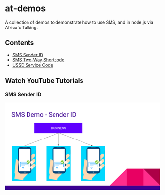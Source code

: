 # at-demos

A collection of demos to demonstrate how to use SMS, and in node.js via Africa's Talking.

## Contents

- [SMS Sender ID](sms-sender-id/)
- [SMS Two-Way Shortcode](sms-two-way-shortcode/)
- [USSD Service Code](ussd/)

## Watch YouTube Tutorials

### SMS Sender ID

[![Watch Tutorial on YouTube](sms-sender-id/assets/images/youtube.png?raw=true)](https://www.youtube.com/watch?v=DW8Wqnc5_I8)
